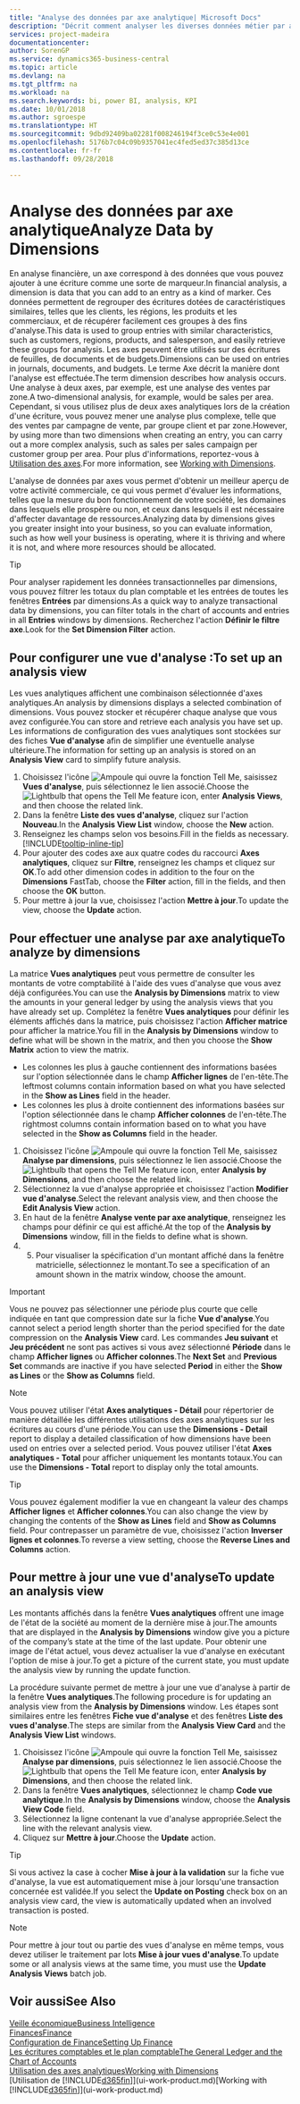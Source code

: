 ```yaml
---
title: "Analyse des données par axe analytique| Microsoft Docs"
description: "Décrit comment analyser les diverses données métier par axe analytique."
services: project-madeira
documentationcenter: 
author: SorenGP
ms.service: dynamics365-business-central
ms.topic: article
ms.devlang: na
ms.tgt_pltfrm: na
ms.workload: na
ms.search.keywords: bi, power BI, analysis, KPI
ms.date: 10/01/2018
ms.author: sgroespe
ms.translationtype: HT
ms.sourcegitcommit: 9dbd92409ba02281f008246194f3ce0c53e4e001
ms.openlocfilehash: 5176b7c04c09b9357041ec4fed5ed37c385d13ce
ms.contentlocale: fr-fr
ms.lasthandoff: 09/28/2018

---
```

#  <a name="analyze-data-by-dimensions"></a><span data-ttu-id="2e254-103">Analyse des données par axe analytique</span><span class="sxs-lookup"><span data-stu-id="2e254-103">Analyze Data by Dimensions</span></span>
<span data-ttu-id="2e254-104">En analyse financière, un axe correspond à des données que vous pouvez ajouter à une écriture comme une sorte de marqueur.</span><span class="sxs-lookup"><span data-stu-id="2e254-104">In financial analysis, a dimension is data that you can add to an entry as a kind of marker.</span></span> <span data-ttu-id="2e254-105">Ces données permettent de regrouper des écritures dotées de caractéristiques similaires, telles que les clients, les régions, les produits et les commerciaux, et de récupérer facilement ces groupes à des fins d'analyse.</span><span class="sxs-lookup"><span data-stu-id="2e254-105">This data is used to group entries with similar characteristics, such as customers, regions, products, and salesperson, and easily retrieve these groups for analysis.</span></span> <span data-ttu-id="2e254-106">Les axes peuvent être utilisés sur des écritures de feuilles, de documents et de budgets.</span><span class="sxs-lookup"><span data-stu-id="2e254-106">Dimensions can be used on entries in journals, documents, and budgets.</span></span> <span data-ttu-id="2e254-107">Le terme Axe décrit la manière dont l'analyse est effectuée.</span><span class="sxs-lookup"><span data-stu-id="2e254-107">The term dimension describes how analysis occurs.</span></span> <span data-ttu-id="2e254-108">Une analyse à deux axes, par exemple, est une analyse des ventes par zone.</span><span class="sxs-lookup"><span data-stu-id="2e254-108">A two-dimensional analysis, for example, would be sales per area.</span></span> <span data-ttu-id="2e254-109">Cependant, si vous utilisez plus de deux axes analytiques lors de la création d'une écriture, vous pouvez mener une analyse plus complexe, telle que des ventes par campagne de vente, par groupe client et par zone.</span><span class="sxs-lookup"><span data-stu-id="2e254-109">However, by using more than two dimensions when creating an entry, you can carry out a more complex analysis, such as sales per sales campaign per customer group per area.</span></span> <span data-ttu-id="2e254-110">Pour plus d'informations, reportez-vous à [Utilisation des axes](finance-dimensions.md).</span><span class="sxs-lookup"><span data-stu-id="2e254-110">For more information, see [Working with Dimensions](finance-dimensions.md).</span></span>

<span data-ttu-id="2e254-111">L'analyse de données par axes vous permet d'obtenir un meilleur aperçu de votre activité commerciale, ce qui vous permet d'évaluer les informations, telles que la mesure du bon fonctionnement de votre société, les domaines dans lesquels elle prospère ou non, et ceux dans lesquels il est nécessaire d'affecter davantage de ressources.</span><span class="sxs-lookup"><span data-stu-id="2e254-111">Analyzing data by dimensions gives you greater insight into your business, so you can evaluate information, such as how well your business is operating, where it is thriving and where it is not, and where more resources should be allocated.</span></span>

> [!TIP]
> <span data-ttu-id="2e254-112">Pour analyser rapidement les données transactionnelles par dimensions, vous pouvez filtrer les totaux du plan comptable et les entrées de toutes les fenêtres **Entrées** par dimensions.</span><span class="sxs-lookup"><span data-stu-id="2e254-112">As a quick way to analyze transactional data by dimensions, you can filter totals in the chart of accounts and entries in all **Entries** windows by dimensions.</span></span> <span data-ttu-id="2e254-113">Recherchez l'action **Définir le filtre axe**.</span><span class="sxs-lookup"><span data-stu-id="2e254-113">Look for the **Set Dimension Filter** action.</span></span>

## <a name="to-set-up-an-analysis-view"></a><span data-ttu-id="2e254-114">Pour configurer une vue d'analyse :</span><span class="sxs-lookup"><span data-stu-id="2e254-114">To set up an analysis view</span></span>  
<span data-ttu-id="2e254-115">Les vues analytiques affichent une combinaison sélectionnée d'axes analytiques.</span><span class="sxs-lookup"><span data-stu-id="2e254-115">An analysis by dimensions displays a selected combination of dimensions.</span></span> <span data-ttu-id="2e254-116">Vous pouvez stocker et récupérer chaque analyse que vous avez configurée.</span><span class="sxs-lookup"><span data-stu-id="2e254-116">You can store and retrieve each analysis you have set up.</span></span> <span data-ttu-id="2e254-117">Les informations de configuration des vues analytiques sont stockées sur des fiches **Vue d'analyse** afin de simplifier une éventuelle analyse ultérieure.</span><span class="sxs-lookup"><span data-stu-id="2e254-117">The information for setting up an analysis is stored on an **Analysis View** card to simplify future analysis.</span></span>  

1. <span data-ttu-id="2e254-118">Choisissez l'icône ![Ampoule qui ouvre la fonction Tell Me](media/ui-search/search_small.png "Dites-moi ce que vous voulez faire"), saisissez **Vues d'analyse**, puis sélectionnez le lien associé.</span><span class="sxs-lookup"><span data-stu-id="2e254-118">Choose the ![Lightbulb that opens the Tell Me feature](media/ui-search/search_small.png "Tell me what you want to do") icon, enter **Analysis Views**, and then choose the related link.</span></span>  
2. <span data-ttu-id="2e254-119">Dans la fenêtre **Liste des vues d'analyse**, cliquez sur l'action **Nouveau**.</span><span class="sxs-lookup"><span data-stu-id="2e254-119">In the **Analysis View List** window, choose the **New** action.</span></span>
3. <span data-ttu-id="2e254-120">Renseignez les champs selon vos besoins.</span><span class="sxs-lookup"><span data-stu-id="2e254-120">Fill in the fields as necessary.</span></span> [!INCLUDE[tooltip-inline-tip](includes/tooltip-inline-tip_md.md)]
4. <span data-ttu-id="2e254-121">Pour ajouter des codes axe aux quatre codes du raccourci **Axes analytiques**, cliquez sur **Filtre**, renseignez les champs et cliquez sur **OK**.</span><span class="sxs-lookup"><span data-stu-id="2e254-121">To add other dimension codes in addition to the four on the **Dimensions** FastTab, choose the **Filter** action, fill in the fields, and then choose the **OK** button.</span></span>  
5. <span data-ttu-id="2e254-122">Pour mettre à jour la vue, choisissez l'action **Mettre à jour**.</span><span class="sxs-lookup"><span data-stu-id="2e254-122">To update the view, choose the **Update** action.</span></span>

## <a name="to-analyze-by-dimensions"></a><span data-ttu-id="2e254-123">Pour effectuer une analyse par axe analytique</span><span class="sxs-lookup"><span data-stu-id="2e254-123">To analyze by dimensions</span></span>
<span data-ttu-id="2e254-124">La matrice **Vues analytiques** peut vous permettre de consulter les montants de votre comptabilité à l'aide des vues d'analyse que vous avez déjà configurées.</span><span class="sxs-lookup"><span data-stu-id="2e254-124">You can use the **Analysis by Dimensions** matrix to view the amounts in your general ledger by using the analysis views that you have already set up.</span></span> <span data-ttu-id="2e254-125">Complétez la fenêtre **Vues analytiques** pour définir les éléments affichés dans la matrice, puis choisissez l'action **Afficher matrice** pour afficher la matrice.</span><span class="sxs-lookup"><span data-stu-id="2e254-125">You fill in the **Analysis by Dimensions** window to define what will be shown in the matrix, and then you choose the **Show Matrix** action to view the matrix.</span></span>  

- <span data-ttu-id="2e254-126">Les colonnes les plus à gauche contiennent des informations basées sur l'option sélectionnée dans le champ **Afficher lignes** de l'en-tête.</span><span class="sxs-lookup"><span data-stu-id="2e254-126">The leftmost columns contain information based on what you have selected in the **Show as Lines** field in the header.</span></span>  
- <span data-ttu-id="2e254-127">Les colonnes les plus à droite contiennent des informations basées sur l'option sélectionnée dans le champ **Afficher colonnes** de l'en-tête.</span><span class="sxs-lookup"><span data-stu-id="2e254-127">The rightmost columns contain information based on to what you have selected in the **Show as Columns** field in the header.</span></span>  

1. <span data-ttu-id="2e254-128">Choisissez l'icône ![Ampoule qui ouvre la fonction Tell Me](media/ui-search/search_small.png "Dites-moi ce que vous voulez faire"), saisissez **Analyse par dimensions**, puis sélectionnez le lien associé.</span><span class="sxs-lookup"><span data-stu-id="2e254-128">Choose the ![Lightbulb that opens the Tell Me feature](media/ui-search/search_small.png "Tell me what you want to do") icon, enter **Analysis by Dimensions**, and then choose the related link.</span></span>  
2. <span data-ttu-id="2e254-129">Sélectionnez la vue d'analyse appropriée et choisissez l'action **Modifier vue d'analyse**.</span><span class="sxs-lookup"><span data-stu-id="2e254-129">Select the relevant analysis view,  and then choose the **Edit Analysis View** action.</span></span>
3. <span data-ttu-id="2e254-130">En haut de la fenêtre **Analyse vente par axe analytique**, renseignez les champs pour définir ce qui est affiché.</span><span class="sxs-lookup"><span data-stu-id="2e254-130">At the top of the **Analysis by Dimensions** window, fill in the fields to define what is shown.</span></span>
4. 5. <span data-ttu-id="2e254-131">Pour visualiser la spécification d'un montant affiché dans la fenêtre matricielle, sélectionnez le montant.</span><span class="sxs-lookup"><span data-stu-id="2e254-131">To see a specification of an amount shown in the matrix window, choose the amount.</span></span>  

> [!IMPORTANT]  
>   <span data-ttu-id="2e254-132">Vous ne pouvez pas sélectionner une période plus courte que celle indiquée en tant que compression date sur la fiche **Vue d'analyse**.</span><span class="sxs-lookup"><span data-stu-id="2e254-132">You cannot select a period length shorter than the period specified for the date compression on the **Analysis View** card.</span></span> <span data-ttu-id="2e254-133">Les commandes **Jeu suivant** et **Jeu précédent** ne sont pas actives si vous avez sélectionné **Période** dans le champ **Afficher lignes** ou **Afficher colonnes**.</span><span class="sxs-lookup"><span data-stu-id="2e254-133">The **Next Set** and **Previous Set** commands are inactive if you have selected **Period** in either the **Show as Lines** or the **Show as Columns** field.</span></span>  

> [!NOTE]  
>   <span data-ttu-id="2e254-134">Vous pouvez utiliser l'état **Axes analytiques - Détail** pour répertorier de manière détaillée les différentes utilisations des axes analytiques sur les écritures au cours d'une période.</span><span class="sxs-lookup"><span data-stu-id="2e254-134">You can use the **Dimensions - Detail** report to display a detailed classification of how dimensions have been used on entries over a selected period.</span></span> <span data-ttu-id="2e254-135">Vous pouvez utiliser l'état **Axes analytiques - Total** pour afficher uniquement les montants totaux.</span><span class="sxs-lookup"><span data-stu-id="2e254-135">You can use the **Dimensions - Total** report to display only the total amounts.</span></span>  

> [!TIP]  
>   <span data-ttu-id="2e254-136">Vous pouvez également modifier la vue en changeant la valeur des champs **Afficher lignes** et **Afficher colonnes**.</span><span class="sxs-lookup"><span data-stu-id="2e254-136">You can also change the view by changing the contents of the **Show as Lines** field and **Show as Columns** field.</span></span> <span data-ttu-id="2e254-137">Pour contrepasser un paramètre de vue, choisissez l'action **Inverser lignes et colonnes**.</span><span class="sxs-lookup"><span data-stu-id="2e254-137">To reverse a view setting, choose the **Reverse Lines and Columns** action.</span></span>

## <a name="to-update-an-analysis-view"></a><span data-ttu-id="2e254-138">Pour mettre à jour une vue d'analyse</span><span class="sxs-lookup"><span data-stu-id="2e254-138">To update an analysis view</span></span>  
<span data-ttu-id="2e254-139">Les montants affichés dans la fenêtre **Vues analytiques** offrent une image de l'état de la société au moment de la dernière mise à jour.</span><span class="sxs-lookup"><span data-stu-id="2e254-139">The amounts that are displayed in the **Analysis by Dimensions** window give you a picture of the company’s state at the time of the last update.</span></span> <span data-ttu-id="2e254-140">Pour obtenir une image de l'état actuel, vous devez actualiser la vue d'analyse en exécutant l'option de mise à jour.</span><span class="sxs-lookup"><span data-stu-id="2e254-140">To get a picture of the current state, you must update the analysis view by running the update function.</span></span>

<span data-ttu-id="2e254-141">La procédure suivante permet de mettre à jour une vue d'analyse à partir de la fenêtre **Vues analytiques**.</span><span class="sxs-lookup"><span data-stu-id="2e254-141">The following procedure is for updating an analysis view from the **Analysis by Dimensions** window.</span></span> <span data-ttu-id="2e254-142">Les étapes sont similaires entre les fenêtres **Fiche vue d'analyse** et des fenêtres **Liste des vues d'analyse**.</span><span class="sxs-lookup"><span data-stu-id="2e254-142">The steps are similar from the **Analysis View Card** and the **Analysis View List** windows.</span></span>  

1. <span data-ttu-id="2e254-143">Choisissez l'icône ![Ampoule qui ouvre la fonction Tell Me](media/ui-search/search_small.png "Dites-moi ce que vous voulez faire"), saisissez **Analyse par dimensions**, puis sélectionnez le lien associé.</span><span class="sxs-lookup"><span data-stu-id="2e254-143">Choose the ![Lightbulb that opens the Tell Me feature](media/ui-search/search_small.png "Tell me what you want to do") icon, enter **Analysis by Dimensions**, and then choose the related link.</span></span>  
2. <span data-ttu-id="2e254-144">Dans la fenêtre **Vues analytiques**, sélectionnez le champ **Code vue analytique**.</span><span class="sxs-lookup"><span data-stu-id="2e254-144">In the **Analysis by Dimensions** window, choose the **Analysis View Code** field.</span></span>  
3. <span data-ttu-id="2e254-145">Sélectionnez la ligne contenant la vue d'analyse appropriée.</span><span class="sxs-lookup"><span data-stu-id="2e254-145">Select the line with the relevant analysis view.</span></span>  
4. <span data-ttu-id="2e254-146">Cliquez sur **Mettre à jour**.</span><span class="sxs-lookup"><span data-stu-id="2e254-146">Choose the **Update** action.</span></span>  

> [!TIP]  
>   <span data-ttu-id="2e254-147">Si vous activez la case à cocher **Mise à jour à la validation** sur la fiche vue d'analyse, la vue est automatiquement mise à jour lorsqu'une transaction concernée est validée.</span><span class="sxs-lookup"><span data-stu-id="2e254-147">If you select the **Update on Posting** check box on an analysis view card, the view is automatically updated when an involved transaction is posted.</span></span>

> [!NOTE]  
>   <span data-ttu-id="2e254-148">Pour mettre à jour tout ou partie des vues d'analyse en même temps, vous devez utiliser le traitement par lots **Mise à jour vues d'analyse**.</span><span class="sxs-lookup"><span data-stu-id="2e254-148">To update some or all analysis views at the same time, you must use the **Update Analysis Views** batch job.</span></span>  

## <a name="see-also"></a><span data-ttu-id="2e254-149">Voir aussi</span><span class="sxs-lookup"><span data-stu-id="2e254-149">See Also</span></span>
[<span data-ttu-id="2e254-150">Veille économique</span><span class="sxs-lookup"><span data-stu-id="2e254-150">Business Intelligence</span></span>](bi.md)  
[<span data-ttu-id="2e254-151">Finances</span><span class="sxs-lookup"><span data-stu-id="2e254-151">Finance</span></span>](finance.md)  
[<span data-ttu-id="2e254-152">Configuration de Finance</span><span class="sxs-lookup"><span data-stu-id="2e254-152">Setting Up Finance</span></span>](finance-setup-finance.md)  
[<span data-ttu-id="2e254-153">Les écritures comptables et le plan comptable</span><span class="sxs-lookup"><span data-stu-id="2e254-153">The General Ledger and the Chart of Accounts</span></span>](finance-general-ledger.md)  
[<span data-ttu-id="2e254-154">Utilisation des axes analytiques</span><span class="sxs-lookup"><span data-stu-id="2e254-154">Working with Dimensions</span></span>](finance-dimensions.md)  
<span data-ttu-id="2e254-155">[Utilisation de [!INCLUDE[d365fin](includes/d365fin_md.md)]](ui-work-product.md)</span><span class="sxs-lookup"><span data-stu-id="2e254-155">[Working with [!INCLUDE[d365fin](includes/d365fin_md.md)]](ui-work-product.md)</span></span>  

